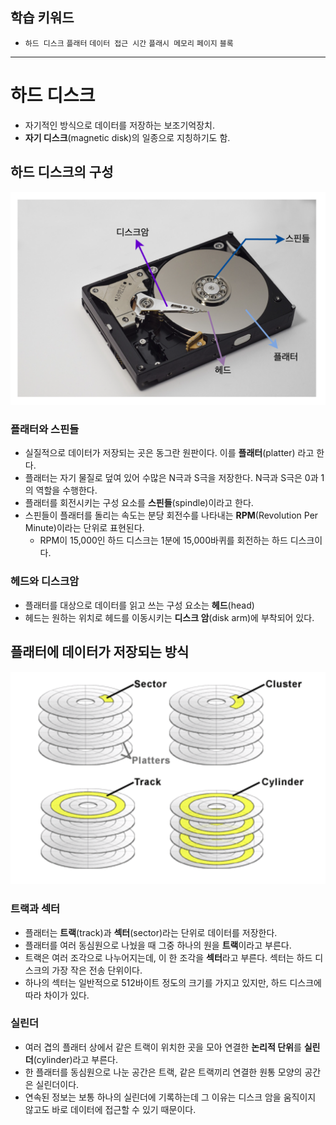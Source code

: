 ## 학습 키워드

- `하드 디스크` `플래터` `데이터 접근 시간` `플래시 메모리` `페이지` `블록`

---

# 하드 디스크

- 자기적인 방식으로 데이터를 저장하는 보조기억장치.
- **자기 디스크**(magnetic disk)의 일종으로 지칭하기도 함.

## 하드 디스크의 구성

![](/CS/hongong/img/하드디스크.png)

### 플래터와 스핀들

- 실질적으로 데이터가 저장되는 곳은 동그란 원판이다. 이를 **플래터**(platter) 라고 한다.
- 플래터는 자기 물질로 덮여 있어 수많은 N극과 S극을 저장한다. N극과 S극은 0과 1의 역할을 수행한다.
- 플래터를 회전시키는 구성 요소를 **스핀들**(spindle)이라고 한다.
- 스핀들이 플래터를 돌리는 속도는 분당 회전수를 나타내는 **RPM**(Revolution Per Minute)이라는 단위로 표현된다.
    - RPM이 15,000인 하드 디스크는 1분에 15,000바퀴를 회전하는 하드 디스크이다.

### 헤드와 디스크암

- 플래터를 대상으로 데이터를 읽고 쓰는 구성 요소는 **헤드**(head)
- 헤드는 원하는 위치로 헤드를 이동시키는 **디스크 암**(disk arm)에 부착되어 있다.

## 플래터에 데이터가 저장되는 방식

![](/CS/hongong/img/트랙_섹터_실린더.png)

### 트랙과 섹터

- 플래터는 **트랙**(track)과  **섹터**(sector)라는 단위로 데이터를 저장한다.
- 플래터를 여러 동심원으로 나눴을 때 그중 하나의 원을 **트랙**이라고 부른다.
- 트랙은 여러 조각으로 나누어지는데, 이 한 조각을 **섹터**라고 부른다. 섹터는 하드 디스크의 가장 작은 전송 단위이다.
- 하나의 섹터는 일반적으로 512바이트 정도의 크기를 가지고 있지만, 하드 디스크에 따라 차이가 있다.

### 실린더

- 여러 겹의 플래터 상에서 같은 트랙이 위치한 곳을 모아 연결한 **논리적 단위**를 **실린더**(cylinder)라고 부른다.
- 한 플래터를 동심원으로 나눈 공간은 트랙, 같은 트랙끼리 연결한 원통 모양의 공간은 실린더이다.
- 연속된 정보는 보통 하나의 실린더에 기록하는데 그 이유는 디스크 암을 움직이지 않고도 바로 데이터에 접근할 수 있기 때문이다.